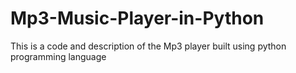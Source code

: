 # Mp3-Music-Player-in-Python
This is a code and description of the Mp3 player built using python programming language
